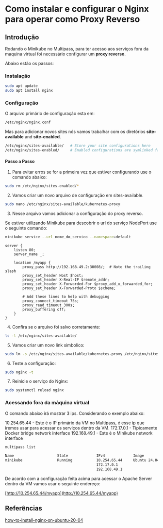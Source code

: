 # Como instalar e configurar o Nginx para operar como Proxy Reverso

## Introdução

Rodando o Minikube no Multipass, para ter acesso aos serviços fora da maquina virtual foi necessário configurar um **proxy reverso**.

Abaixo estão os passos:

### Instalação

```bash
sudo apt update
sudo apt install nginx
```

### Configuração

O arquivo primário de configuração esta em:
```bash
/etc/nginx/nginx.conf
```

Mas para adicionar novos sites nós vamos trabalhar com os diretórios **site-available** and **site-enabled**.

```bash
/etc/nginx/sites-available/   # Store your site configurations here
/etc/nginx/sites-enabled/     # Enabled configurations are symlinked from sites-available
```

#### Passo a Passo

1. Para evitar erros se for a primeira vez que estiver configurando use o comando abaixo:

```bash
sudo rm /etc/nginx/sites-enabled/*
```

2. Vamos criar um novo arquivo de configuração em sites-available.

```bash
sudo nano /etc/nginx/sites-available/kubernetes-proxy
```

3. Nesse arquivo vamos adicionar a configuração do proxy reverso.

Se estiver utilizando Minikube para descobrir o url do serviço NodePort use o seguinte comando:

```bash
minikube service --url nome_do_servico --namespace=default
```

```nginx
server {
    listen 80;
    server_name _;

    location /myapp {
        proxy_pass http://192.168.49.2:30008/;  # Note the trailing slash
        proxy_set_header Host $host;
        proxy_set_header X-Real-IP $remote_addr;
        proxy_set_header X-Forwarded-For $proxy_add_x_forwarded_for;
        proxy_set_header X-Forwarded-Proto $scheme;

        # Add these lines to help with debugging
        proxy_connect_timeout 75s;
        proxy_read_timeout 300s;
        proxy_buffering off;
    }
}
```

4. Confira se o arquivo foi salvo corretamente:

```bash
ls -l /etc/nginx/sites-available/
```

5. Vamos criar um novo link simbolico:

```bash
sudo ln -s /etc/nginx/sites-available/kubernetes-proxy /etc/nginx/sites-enabled/
```

6. Teste a configuração:

```bash
sudo nginx -t
```

7. Reinicie o serviço do Nginx:

```bash
sudo systemctl reload nginx
```

### Acessando fora da máquina virtual

O comando abaixo irá mostrar 3 ips. Considerando o exemplo abaixo:

10.254.65.44 - Este é o IP primário da VM no Multipass, é esse ip que iremos usar para acessar os serviços dentro da VM.
172.17.0.1 - Tipicamente Docker bridge network interface
192.168.49.1 - Este é o Minikube network interface

```bash
multipass list
```
```bash
Name                    State             IPv4             Image
minikube                Running           10.254.65.44     Ubuntu 24.04 LTS
                                          172.17.0.1
                                          192.168.49.1
```

De acordo com a configuração feita acima para acessar o Apache Server dentro da VM vamos usar o seguinte endereço:

[http://10.254.65.44/myapp](http://10.254.65.44/myapp)

## Referências

[how-to-install-nginx-on-ubuntu-20-04](https://www.digitalocean.com/community/tutorials/how-to-install-nginx-on-ubuntu-20-04)